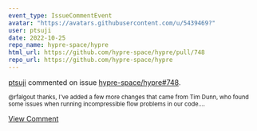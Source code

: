 ```yaml
---
event_type: IssueCommentEvent
avatar: "https://avatars.githubusercontent.com/u/5439469?"
user: ptsuji
date: 2022-10-25
repo_name: hypre-space/hypre
html_url: https://github.com/hypre-space/hypre/pull/748
repo_url: https://github.com/hypre-space/hypre
---
```


<a href='https://github.com/ptsuji' target='_blank'>ptsuji</a> commented on issue <a href='https://github.com/hypre-space/hypre/pull/748' target='_blank'>hypre-space/hypre#748</a>.

<small>@rfalgout thanks, I've added a few more changes that came from Tim Dunn, who found some issues when running incompressible flow problems in our code....</small>

<a href='https://github.com/hypre-space/hypre/pull/748' target='_blank'>View Comment</a>